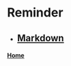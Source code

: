 # Reminder

- ## [Markdown](https://fjulien.github.io/My-book/reminder/markdown)

#### [Home](https://fjulien.github.io/My-book)
